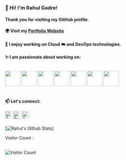 ### 👋 Hi! I'm Rahul Gadre!  

#### Thank you for visiting my GitHub profile. 
<!--**rahulgadre/rahulgadre** is a ✨ _special_ ✨ repository because its `README.md` (this file) appears on your GitHub profile.Here are some ideas to get you started: -->
#### 🌍 Visit my <a href="https://rahulgadre.com"><b>Portfolio Website </b> </a> 

#### 🌱 I enjoy working on Cloud ☁️ and DevOps technologies.

#### ✨ I am passionate about working on: <br>
<br>
<code><a href="https://aws.amazon.com/" target="_blank"><img height="50" src="https://www.vectorlogo.zone/logos/amazon_aws/amazon_aws-ar21.svg"></a></code>
<code><a href="https://www.ansible.com/" target="_blank"><img height="50" src="https://www.vectorlogo.zone/logos/ansible/ansible-icon.svg"></a></code>
<code><a href="https://www.docker.com/" target="_blank"><img height="50" src="https://www.vectorlogo.zone/logos/docker/docker-icon.svg"></a></code>
<code><a href="https://azure.microsoft.com/en-us/" target="_blank"><img height="50" src="https://www.vectorlogo.zone/logos/microsoft_azure/microsoft_azure-ar21.svg"></a></code>
<code><a href="https://www.terraform.io/" target="_blank"><img height="50" src="https://www.vectorlogo.zone/logos/terraformio/terraformio-ar21.svg"></a></code>
<code><a href="https://www.centos.org/" target="_blank"><img height="50" src="https://www.vectorlogo.zone/logos/linux/linux-ar21.svg"></a></code>
<code><a href="https://git-scm.com/" target="_blank"><img height="50" src="https://www.vectorlogo.zone/logos/git-scm/git-scm-ar21.svg"></a></code>
<br>
<br>

#### 📫 Let's connect: 
  <a href="https://www.linkedin.com/in/rahulgadre/">
   <img align="left" alt="Rahul Gadre | Linkedin" width="24px" src="https://www.vectorlogo.zone/logos/linkedin/linkedin-tile.svg" />
  </a>
  <a href="https://twitter.com/rggadre">
    <img align="left" alt="Rahul Gadre | Twitter" width="26px" src="https://www.vectorlogo.zone/logos/twitter/twitter-tile.svg" />
  </a>
  <a href="https://dev.to/rahulgadre">
    <img align="left" alt="Rahul Gadre | Dev" width="24px" src="https://www.vectorlogo.zone/logos/devto/devto-icon.svg" />
  </a>
<br>
<br>

[![Rahul's Github Stats](https://github-readme-stats.vercel.app/api?username=rahulgadre&show_icons=true&theme=gruvbox)]

Visitor Count :
<br>
<br>

![Visitor Count](https://profile-counter.glitch.me/{rahulgadre}/count.svg)


